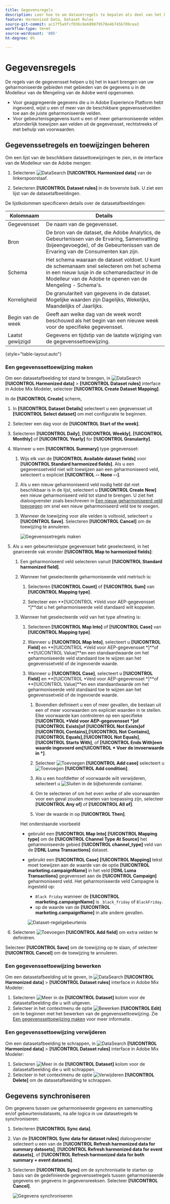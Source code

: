 ```yaml
---
title: Gegevensregels
description: Leer hoe te om datasetregels te bepalen als deel van het harmoniseren van uw gegevens in de Modelleur van de Adobe te gebruiken Mix.
feature: Harmonized Data, Dataset Rules
source-git-commit: ac17f5a9fcf036c8e689879578e4b745b789cea3
workflow-type: tm+mt
source-wordcount: '805'
ht-degree: 0%

---
```



# Gegevensregels

De regels van de gegevensset helpen u bij het in kaart brengen van uw geharmoniseerde gebieden met gebieden van de gegevens u in de Modelleur van de Mengeling van de Adobe werd opgenomen.

* Voor geaggregeerde gegevens die u in Adobe Experience Platform hebt ingevoerd, wijst u een of meer van de beschikbare gegevenssetvelden toe aan de juiste geharmoniseerde velden.
* Voor gebeurtenisgegevens kunt u een of meer geharmoniseerde velden afzonderlijk toewijzen aan velden uit de gegevensset, rechtstreeks of met behulp van voorwaarden.


## Gegevenssetregels en toewijzingen beheren

Om een lijst van de beschikbare datasettoewijzingen te zien, in de interface van de Modelleur van de Adobe mengen:

1. Selecteren ![DataSearch](../assets/icons/DataCheck.svg) **[!UICONTROL Harmonized data]** van de linkerspoorstaaf.

1. Selecteren **[!UICONTROL Dataset rules]** in de bovenste balk. U ziet een lijst van de datasetafbeeldingen.

De lijstkolommen specificeren details over de datasetafbeeldingen:

| Kolomnaam | Details |
| ---------------------- | ----------|
| Gegevensset | De naam van de gegevensset. |
| Bron | De bron van de dataset, die Adobe Analytics, de Gebeurtenissen van de Ervaring, Samenvatting (bijeengevoegde), of de Gebeurtenissen van de Ervaring van de Consumenten kan zijn. |
| Schema | Het schema waaraan de dataset voldoet. U kunt de schemanaam snel selecteren om het schema in een nieuw lusje in de schemaredacteur in de Modelleur van de Adobe te openen van de Mengeling - Schema&#39;s. |
| Korreligheid | De granulariteit van gegevens in de dataset. Mogelijke waarden zijn Dagelijks, Wekelijks, Maandelijks of Jaarlijks. |
| Begin van de week | Geeft aan welke dag van de week wordt beschouwd als het begin van een nieuwe week voor de specifieke gegevensset. |
| Laatst gewijzigd | Gegevens en tijdstip van de laatste wijziging van de gegevenssettoewijzing. |

{style="table-layout:auto"}

### Een gegevenssettoewijzing maken

Om een datasetafbeelding tot stand te brengen, in ![DataSearch](../assets/icons/DataCheck.svg) **[!UICONTROL Harmonized data]** > **[!UICONTROL Dataset rules]** interface in Adobe Mix Modeler, selecteer **[!UICONTROL Create Dataset Mapping]**.

In de **[!UICONTROL Create]** scherm,

1. In **[!UICONTROL Dataset Details]** selecteert u een gegevensset uit **[!UICONTROL Select dataset]** om met configuratie te beginnen.

1. Selecteer een dag voor de **[!UICONTROL Start of the week]**.

1. Selecteren **[!UICONTROL Daily]**, **[!UICONTROL Weekly]**, **[!UICONTROL Monthly]** of **[!UICONTROL Yearly]** for **[!UICONTROL Granularity]**.

1. Wanneer u een **[!UICONTROL Summary]** type gegevensset:

   1. Wijs elk van de **[!UICONTROL Available dataset fields]** voor **[!UICONTROL Standard harmonized fields]**. Als u een gegevenssetveld niet wilt toewijzen aan een geharmoniseerd veld, selecteert u expliciet **[!UICONTROL -- None --]**.

   1. Als u een nieuw geharmoniseerd veld nodig hebt dat niet beschikbaar is in de lijst, selecteert u **[!UICONTROL Create New]** een nieuw geharmoniseerd veld tot stand te brengen. U ziet het dialoogvenster zoals beschreven in [Een nieuw geharmoniseerd veld toevoegen](fields.md#add-a-harmonized-field) om snel een nieuw geharmoniseerd veld toe te voegen.

   1. Wanneer de toewijzing voor alle velden is voltooid, selecteert u **[!UICONTROL Save]**. Selecteren **[!UICONTROL Cancel]** om de toewijzing te annuleren.

      ![Gegevenssetregels maken](../assets/dataset-create-summary.png)

1. Als u een gebeurtenistype gegevensset hebt geselecteerd, in het gearceerde vak eronder **[!UICONTROL Map to harmonized fields]**:

   1. Een geharmoniseerd veld selecteren vanuit **[!UICONTROL Standard harmonized field]**.

   1. Wanneer het geselecteerde geharmoniseerde veld metrisch is:

      1. Selecteren **[!UICONTROL Count]** of **[!UICONTROL Sum]** van **[!UICONTROL Mapping type]**.

      1. Selecteer een **[!UICONTROL *Veld voor AEP-gegevensset *]**dat u het geharmoniseerde veld standaard wilt koppelen.

   1. Wanneer het geselecteerde veld van het type afmeting is:

      1. Selecteren **[!UICONTROL Map Into]** of **[!UICONTROL Case]** van **[!UICONTROL Mapping type]**.

      1. Wanneer u **[!UICONTROL Map Into]**, selecteert u **[!UICONTROL Field]** en **[!UICONTROL *Veld voor AEP-gegevensset *]**of **[!UICONTROL Value]**en een standaardwaarde om het geharmoniseerde veld standaard toe te wijzen aan het gegevenssetveld of de ingevoerde waarde.

      1. Wanneer u **[!UICONTROL Case]**, selecteert u **[!UICONTROL Field]** en **[!UICONTROL *Veld voor AEP-gegevensset *]**of **[!UICONTROL Value]**en een standaardwaarde om het geharmoniseerde veld standaard toe te wijzen aan het gegevenssetveld of de ingevoerde waarde.

         1. Bovendien definieert u een of meer gevallen, die bestaan uit een of meer voorwaarden om expliciet waarden in te stellen. Elke voorwaarde kan controleren op een specifieke **[!UICONTROL *Veld voor AEP-gegevensset *]**of **[!UICONTROL Exists]**of **[!UICONTROL Not Exists]**of **[!UICONTROL Contains]**,**[!UICONTROL Not Contains]**,**[!UICONTROL Equals]**,**[!UICONTROL Not Equals]**,**[!UICONTROL Starts With]**, of **[!UICONTROL Ends With]**een waarde ingevoerd om**[!UICONTROL * Voer de invoerwaarde in *]**.

         1. Selecteer ![Toevoegen](../assets/icons/AddCircle.svg) **[!UICONTROL Add case]** selecteert u ![Toevoegen](../assets/icons/AddCircle.svg) **[!UICONTROL Add condition]**.

         1. Als u een hoofdletter of voorwaarde wilt verwijderen, selecteert u ![Sluiten](../assets/icons/Close.svg) in de bijbehorende container.

         1. Om te selecteren of om het even welke of alle voorwaarden voor een geval zouden moeten van toepassing zijn, selecteer **[!UICONTROL Any of]** of **[!UICONTROL All of]**.

         1. Voer de waarde in op **[!UICONTROL Then]**.

      Het onderstaande voorbeeld

      * gebruikt een **[!UICONTROL Map Into]** **[!UICONTROL Mapping type]** om de **[!UICONTROL Channel Type At Source]** het geharmoniseerde gebied **[!UICONTROL channel_type]** veld van de **[!DNL Luma Transactions]** dataset.

      * gebruikt een **[!UICONTROL Case]** **[!UICONTROL Mapping]** tekst moet toewijzen aan de waarde van de optie **[!UICONTROL marketing.campaignName]** in het veld **[!DNL Luma Transactions]** gegevensset aan de **[!UICONTROL Campaign]** geharmoniseerd veld. Het geharmoniseerde veld Campagne is ingesteld op:

         * `Black Friday` wanneer de **[!UICONTROL marketing.campaignName]** is `_black_friday` of `BlackFriday`.
         * op de waarde van de **[!UICONTROL marketing.campaignName]** in alle andere gevallen.

        ![Dataset-regelgebeurtenis](../assets/dataset-create-event.png)

1. Selecteren ![Toevoegen](../assets/icons/AddCircle.svg) **[!UICONTROL Add field]** om extra velden te definiëren.

Selecteer **[!UICONTROL Save]** om de toewijzing op te slaan, of selecteer **[!UICONTROL Cancel]** om de toewijzing te annuleren.


### Een gegevenssettoewijzing bewerken

Om een datasetafbeelding uit te geven, in ![DataSearch](../assets/icons/DataCheck.svg) **[!UICONTROL Harmonized data]** > **[!UICONTROL Dataset rules]** interface in Adobe Mix Modeler:

1. Selecteren ![Meer](../assets/icons/More.svg) in de **[!UICONTROL Dataset]** kolom voor de datasetafbeelding die u wilt uitgeven.
1. Selecteer in het contextmenu de optie ![Bewerken](../assets/icons/Edit.svg) **[!UICONTROL Edit]** om te beginnen met het bewerken van de gegevenssettoewijzing. Zie [Een gegevenssettoewijzing maken](#create-a-dataset-mapping) voor meer informatie .


### Een gegevenssettoewijzing verwijderen

Om een datasetafbeelding te schrappen, in ![DataSearch](../assets/icons/DataCheck.svg) **[!UICONTROL Harmonized data]** > **[!UICONTROL Dataset rules]** interface in Adobe Mix Modeler:

1. Selecteren ![Meer](../assets/icons/More.svg) in de **[!UICONTROL Dataset]** kolom voor de datasetafbeelding die u wilt schrappen.
1. Selecteer in het contextmenu de optie ![Verwijderen](../assets/icons/Delete.svg) **[!UICONTROL Delete]** om de datasetafbeelding te schrappen.


## Gegevens synchroniseren

Om gegevens tussen uw geharmoniseerde gegevens en samenvatting en/of gebeurtenisdatasets, na alle logica in uw datasetregels te synchroniseren:

1. Selecteren **[!UICONTROL Sync data]**.

1. Van de **[!UICONTROL Sync data for dataset rules]** dialoogvenster selecteert u een van de **[!UICONTROL Refresh harmonized data for summary datasets]**, **[!UICONTROL Refresh harmonized data for event datasets]**, of **[!UICONTROL Refresh harmonized data for both summary + event datasets]**.

1. Selecteren **[!UICONTROL Sync]** om de synchronisatie te starten op basis van de gedefinieerde gegevenssetregels tussen geharmoniseerde gegevens en gegevens in gegevensreeksen. Selecteer **[!UICONTROL Cancel]**.

   ![Gegevens synchroniseren](../assets/sync-data.png)

